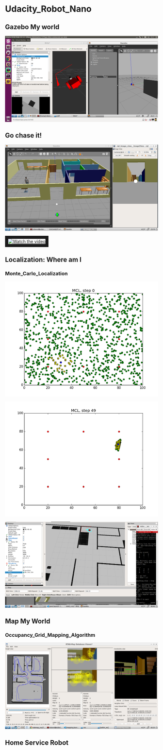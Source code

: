 # Udacity_Robot_Nano

## Gazebo My world


![](https://github.com/portgasray/robond-go_chase_it/blob/5e781f8b802e61a3eb6a7b5624fef4355e20b8d4/images/unbalance_robot.png)

## Go chase it!

![](https://github.com/portgasray/robond-go_chase_it/raw/5e781f8b802e61a3eb6a7b5624fef4355e20b8d4/images/ball_chaser.png)


<a href="http://www.youtube.com/watch?feature=player_embedded&v=r7r8TiZP5Z8" target="_blank">
 <img src="http://img.youtube.com/vi/r7r8TiZP5Z8/hqdefault.jpg" alt="Watch the video" width="1280" height="720" border="10" />
</a>


## Localization: Where am I

### Monte_Carlo_Localization

![](https://github.com/portgasray/Monte_Carlo_Localization/raw/ac46d428e8b32d0ddb02e8c13b0e0f23b8060494/Images/Step0.png)

![](https://github.com/portgasray/Monte_Carlo_Localization/raw/ac46d428e8b32d0ddb02e8c13b0e0f23b8060494/Images/Step49.png)


![](https://github.com/portgasray/localization_where_am_i/raw/3a414078f02686c983761570b3a91bb10b2d50f6/Screenshots/pj-screenshot-3.png)


## Map My World

### Occupancy_Grid_Mapping_Algorithm

![](https://github.com/portgasray/RoboND-map_my_world/raw/9b6f43297161644f00d3df3934cae9f9c0e2b1b1/images/rtabmap_databaseviewer_final.png)

## Home Service Robot

